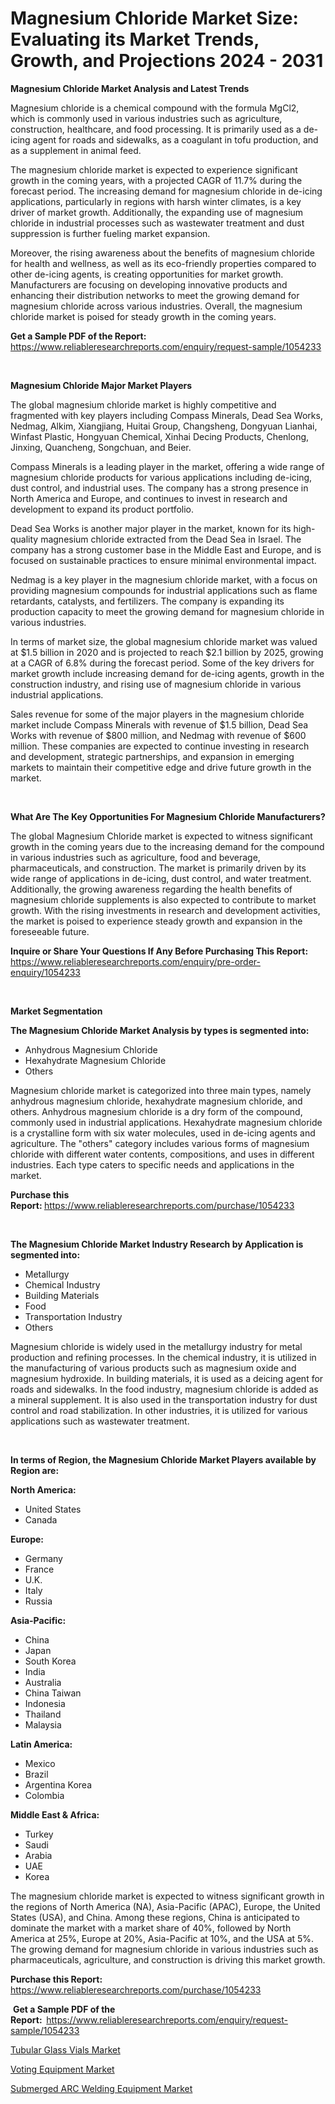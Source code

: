 <p><h1>Magnesium Chloride Market Size: Evaluating its Market Trends, Growth, and Projections 2024 - 2031</h1></p><p><strong>Magnesium Chloride Market Analysis and Latest Trends</strong></p>
<p><p>Magnesium chloride is a chemical compound with the formula MgCl2, which is commonly used in various industries such as agriculture, construction, healthcare, and food processing. It is primarily used as a de-icing agent for roads and sidewalks, as a coagulant in tofu production, and as a supplement in animal feed.</p><p>The magnesium chloride market is expected to experience significant growth in the coming years, with a projected CAGR of 11.7% during the forecast period. The increasing demand for magnesium chloride in de-icing applications, particularly in regions with harsh winter climates, is a key driver of market growth. Additionally, the expanding use of magnesium chloride in industrial processes such as wastewater treatment and dust suppression is further fueling market expansion.</p><p>Moreover, the rising awareness about the benefits of magnesium chloride for health and wellness, as well as its eco-friendly properties compared to other de-icing agents, is creating opportunities for market growth. Manufacturers are focusing on developing innovative products and enhancing their distribution networks to meet the growing demand for magnesium chloride across various industries. Overall, the magnesium chloride market is poised for steady growth in the coming years.</p></p>
<p><strong>Get a Sample PDF of the Report:&nbsp;</strong> <a href="https://www.reliableresearchreports.com/enquiry/request-sample/1054233">https://www.reliableresearchreports.com/enquiry/request-sample/1054233</a></p>
<p>&nbsp;</p>
<p><strong>Magnesium Chloride Major Market Players</strong></p>
<p><p>The global magnesium chloride market is highly competitive and fragmented with key players including Compass Minerals, Dead Sea Works, Nedmag, Alkim, Xiangjiang, Huitai Group, Changsheng, Dongyuan Lianhai, Winfast Plastic, Hongyuan Chemical, Xinhai Decing Products, Chenlong, Jinxing, Quancheng, Songchuan, and Beier.</p><p>Compass Minerals is a leading player in the market, offering a wide range of magnesium chloride products for various applications including de-icing, dust control, and industrial uses. The company has a strong presence in North America and Europe, and continues to invest in research and development to expand its product portfolio.</p><p>Dead Sea Works is another major player in the market, known for its high-quality magnesium chloride extracted from the Dead Sea in Israel. The company has a strong customer base in the Middle East and Europe, and is focused on sustainable practices to ensure minimal environmental impact.</p><p>Nedmag is a key player in the magnesium chloride market, with a focus on providing magnesium compounds for industrial applications such as flame retardants, catalysts, and fertilizers. The company is expanding its production capacity to meet the growing demand for magnesium chloride in various industries.</p><p>In terms of market size, the global magnesium chloride market was valued at $1.5 billion in 2020 and is projected to reach $2.1 billion by 2025, growing at a CAGR of 6.8% during the forecast period. Some of the key drivers for market growth include increasing demand for de-icing agents, growth in the construction industry, and rising use of magnesium chloride in various industrial applications.</p><p>Sales revenue for some of the major players in the magnesium chloride market include Compass Minerals with revenue of $1.5 billion, Dead Sea Works with revenue of $800 million, and Nedmag with revenue of $600 million. These companies are expected to continue investing in research and development, strategic partnerships, and expansion in emerging markets to maintain their competitive edge and drive future growth in the market.</p></p>
<p>&nbsp;</p>
<p><strong>What Are The Key Opportunities For Magnesium Chloride Manufacturers?</strong></p>
<p><p>The global Magnesium Chloride market is expected to witness significant growth in the coming years due to the increasing demand for the compound in various industries such as agriculture, food and beverage, pharmaceuticals, and construction. The market is primarily driven by its wide range of applications in de-icing, dust control, and water treatment. Additionally, the growing awareness regarding the health benefits of magnesium chloride supplements is also expected to contribute to market growth. With the rising investments in research and development activities, the market is poised to experience steady growth and expansion in the foreseeable future.</p></p>
<p><strong>Inquire or Share Your Questions If Any Before Purchasing This Report:</strong> <a href="https://www.reliableresearchreports.com/enquiry/pre-order-enquiry/1054233">https://www.reliableresearchreports.com/enquiry/pre-order-enquiry/1054233</a></p>
<p>&nbsp;</p>
<p><strong>Market Segmentation</strong></p>
<p><strong>The Magnesium Chloride Market Analysis by types is segmented into:</strong></p>
<p><ul><li>Anhydrous Magnesium Chloride</li><li>Hexahydrate Magnesium Chloride</li><li>Others</li></ul></p>
<p><p>Magnesium chloride market is categorized into three main types, namely anhydrous magnesium chloride, hexahydrate magnesium chloride, and others. Anhydrous magnesium chloride is a dry form of the compound, commonly used in industrial applications. Hexahydrate magnesium chloride is a crystalline form with six water molecules, used in de-icing agents and agriculture. The "others" category includes various forms of magnesium chloride with different water contents, compositions, and uses in different industries. Each type caters to specific needs and applications in the market.</p></p>
<p><strong>Purchase this Report:&nbsp;</strong><a href="https://www.reliableresearchreports.com/purchase/1054233">https://www.reliableresearchreports.com/purchase/1054233</a></p>
<p>&nbsp;</p>
<p><strong>The Magnesium Chloride Market Industry Research by Application is segmented into:</strong></p>
<p><ul><li>Metallurgy</li><li>Chemical Industry</li><li>Building Materials</li><li>Food</li><li>Transportation Industry</li><li>Others</li></ul></p>
<p><p>Magnesium chloride is widely used in the metallurgy industry for metal production and refining processes. In the chemical industry, it is utilized in the manufacturing of various products such as magnesium oxide and magnesium hydroxide. In building materials, it is used as a deicing agent for roads and sidewalks. In the food industry, magnesium chloride is added as a mineral supplement. It is also used in the transportation industry for dust control and road stabilization. In other industries, it is utilized for various applications such as wastewater treatment.</p></p>
<p>&nbsp;</p>
<p><strong>In terms of Region, the Magnesium Chloride Market Players available by Region are:</strong></p>
<p>
    <p> <strong> North America: </strong>
        <ul>
            <li>United States</li>
            <li>Canada</li>
        </ul>
        </p> 
    <p> <strong> Europe: </strong>
        <ul>
            <li>Germany</li>
            <li>France</li>
            <li>U.K.</li>
            <li>Italy</li>
            <li>Russia</li>
        </ul>
        </p> 
    <p> <strong> Asia-Pacific: </strong>
        <ul>
            <li>China</li>
            <li>Japan</li>
            <li>South Korea</li>
            <li>India</li>
            <li>Australia</li>
            <li>China Taiwan</li>
            <li>Indonesia</li>
            <li>Thailand</li>
            <li>Malaysia</li>
        </ul>
        </p> 
    <p> <strong> Latin America: </strong>
        <ul>
            <li>Mexico</li>
            <li>Brazil</li>
            <li>Argentina Korea</li>
            <li>Colombia</li>
        </ul>
        </p> 
    <p> <strong> Middle East & Africa: </strong>
        <ul>
            <li>Turkey</li>
            <li>Saudi</li>
            <li>Arabia</li>
            <li>UAE</li>
            <li>Korea</li>
        </ul>
    </p>
    </p>
<p><p>The magnesium chloride market is expected to witness significant growth in the regions of North America (NA), Asia-Pacific (APAC), Europe, the United States (USA), and China. Among these regions, China is anticipated to dominate the market with a market share of 40%, followed by North America at 25%, Europe at 20%, Asia-Pacific at 10%, and the USA at 5%. The growing demand for magnesium chloride in various industries such as pharmaceuticals, agriculture, and construction is driving this market growth.</p></p>
<p><strong>Purchase this Report: </strong><a href="https://www.reliableresearchreports.com/purchase/1054233">https://www.reliableresearchreports.com/purchase/1054233</a></p>
<p>&nbsp;<strong>Get a Sample PDF of the Report:&nbsp;&nbsp;</strong><a href="https://www.reliableresearchreports.com/enquiry/request-sample/1054233">https://www.reliableresearchreports.com/enquiry/request-sample/1054233</a></p>
<p><strong></strong></p>
<p><p><a href="https://view.publitas.com/reportprime-1/tubular-glass-vials-market-growth-market-trends-covid-19-impact-and-forecasts-for-period-from-2023-2030/">Tubular Glass Vials Market</a></p><p><a href="https://view.publitas.com/reportprime-1/global-voting-equipment-market-size-and-market-trends-insights-and-projections-from-2023-to-2030/">Voting Equipment Market</a></p><p><a href="https://view.publitas.com/reportprime-1/submerged-arc-welding-equipment-market-size-furnishes-valuable-information-encompassing-market-share-market-trends-and-projections-spanning-from-2023-to-2030/">Submerged ARC Welding Equipment Market</a></p></p>
